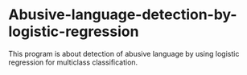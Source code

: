 # Abusive-language-detection-by-logistic-regression

This program is about detection of abusive language by using logistic regression for multiclass classification.
